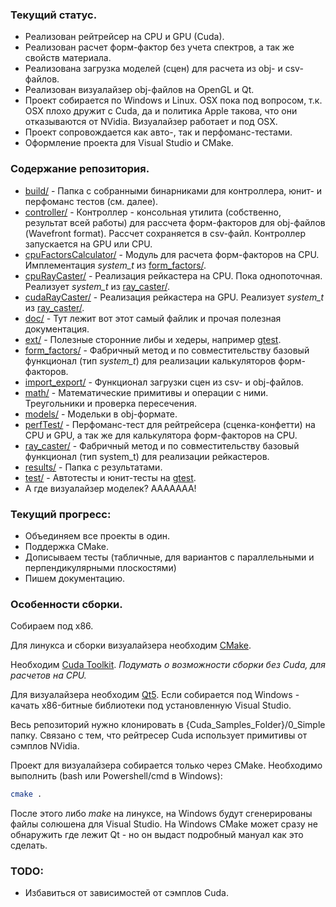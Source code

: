 ### Текущий статус.

* Реализован рейтрейсер на CPU и GPU (Cuda).
* Реализован расчет форм-фактор без учета спектров, а так же свойств материала.
* Реализована загрузка моделей (сцен) для расчета из obj- и csv-файлов.
* Реализован визуалайзер obj-файлов на OpenGL и Qt.
* Проект собирается по Windows и Linux. OSX пока под вопросом, т.к. OSX плохо дружит с Cuda, да и политика Apple такова, что они отказываются от NVidia. Визуалайзер работает и под OSX.
* Проект сопровождается как авто-, так и перфоманс-тестами.
* Оформление проекта для Visual Studio и CMake.

### Содержание репозитория.

* [build/](../build/) - Папка с собранными бинарниками для контроллера, юнит- и перфоманс тестов (см. далее).
* [controller/](../controller/) - Контроллер - консольная утилита (собственно, результат всей работы) для рассчета форм-факторов для obj-файлов (Wavefront format). Рассчет сохраняется в csv-файл. Контроллер запускается на GPU или CPU.
* [cpuFactorsCalculator/](../cpuFactorsCalculator) - Модуль для расчета форм-факторов на CPU. Имплементация *system_t* из [form_factors/](../form_factors/).
* [cpuRayCaster/](../cpuRayCaster/) - Реализация рейкастера на CPU. Пока однопоточная. Реализует *system_t* из [ray_caster/](../ray_caster/).
* [cudaRayCaster/](../cudaRayCaster/) - Реализация рейкастера на GPU. Реализует *system_t* из [ray_caster/](../ray_caster/).
* [doc/](../doc/) - Тут лежит вот этот самый файлик и прочая полезная документация.
* [ext/](../ext/) - Полезные сторонние либы и хедеры, например [gtest](https://code.google.com/p/googletest/).
* [form_factors/](../form_factors/) - Фабричный метод и по совместительству базовый функционал (тип *system_t*) для реализации калькуляторов форм-факторов.
* [import_export/](../import_export/) - Функционал загрузки сцен из csv- и obj-файлов.
* [math/](../math/) - Математические примитивы и операции с ними. Треугольники и проверка пересечения.
* [models/](../models/) - Модельки в obj-формате.
* [perfTest/](../perfTest/) - Перфоманс-тест для рейтрейсера (сценка-конфетти) на CPU и GPU, а так же для калькулятора форм-факторов на CPU.
* [ray_caster/](../ray_caster/) - Фабричный метод и по совместительству базовый функционал (тип system_t) для реализации рейкастеров.
* [results/](../results/) - Папка с результатами.
* [test/](../test/) - Автотесты и юнит-тесты на [gtest](https://code.google.com/p/googletest/).
* А где визуалайзер моделек? ААААААА!

### Текущий прогресс:

* Объединяем все проекты в один.
* Поддержка CMake.
* Дописываем тесты (табличные, для вариантов с параллельными и перпендикулярными плоскостями)
* Пишем документацию.

### Особенности сборки.

Собираем под x86.

Для линукса и сборки визуалайзера необходим [CMake](http://www.cmake.org/download/).

Необходим [Cuda Toolkit](https://developer.nvidia.com/cuda-downloads?sid=788784). *Подумать о возможности сборки без Cuda, для расчетов на CPU.*

Для визуалайзера необходим [Qt5](http://www.qt.io/download/). Если собирается под Windows - качать x86-битные библиотеки под установленную Visual Studio.

Весь репозиторий нужно клонировать в {Cuda_Samples_Folder}/0_Simple папку. Связано с тем, что рейтресер Cuda использует примитивы от сэмплов NVidia.

Проект для визуалайзера собирается только через CMake. Необходимо выполнить (bash или Powershell/cmd в Windows):
```sh
cmake .
```
После этого либо *make* на линуксе, на Windows будут сгенерированы файлы солюшена для Visual Studio. На Windows CMake может сразу не обнаружить где лежит Qt - но он выдаст подробный мануал как это сделать.

### TODO:

* Избавиться от зависимостей от сэмплов Cuda.
